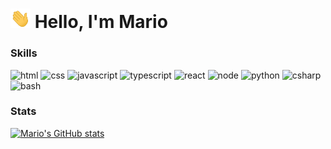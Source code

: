 # <img src="https://github.com/SatYu26/SatYu26/raw/master/Assets/Hi.gif" alt="handwave" width="32"/> Hello, I'm Mario

### Skills
<img src="https://user-images.githubusercontent.com/95534180/151720587-570c5152-474a-49d3-8ea5-96a7221ae58d.png" alt="html" width="32"/> <img src="https://user-images.githubusercontent.com/95534180/151720575-1fc9a4d1-b778-404d-a301-4397a6d7581a.png" alt="css" width="32"/> <img src="https://camo.githubusercontent.com/01920dc8ff66bdb2cd3bbc4847b3f88c16b706a24a3e2ee8c22b51eace241460/68747470733a2f2f75706c6f61642e77696b696d656469612e6f72672f77696b6970656469612f636f6d6d6f6e732f7468756d622f392f39392f556e6f6666696369616c5f4a6176615363726970745f6c6f676f5f322e7376672f3132303070782d556e6f6666696369616c5f4a6176615363726970745f6c6f676f5f322e7376672e706e67" alt="javascript" width="32"/> <img src="https://upload.wikimedia.org/wikipedia/commons/thumb/4/4c/Typescript_logo_2020.svg/1200px-Typescript_logo_2020.svg.png" alt="typescript" width="32"/> <img src="https://upload.wikimedia.org/wikipedia/commons/thumb/a/a7/React-icon.svg/2300px-React-icon.svg.png" alt="react" width="32"/> <img src="https://upload.wikimedia.org/wikipedia/commons/thumb/d/d9/Node.js_logo.svg/1280px-Node.js_logo.svg.png" alt="node" height="32"/> <img src="https://camo.githubusercontent.com/06060cde705ac6498f76dc8dc0c657fcf4eecdaef6d25d2e07e72f0153233ac3/68747470733a2f2f73746f72652d696d616765732e732d6d6963726f736f66742e636f6d2f696d6167652f617070732e33373937322e31333531303739383838323834373233382e61616161373366312d306663352d343830622d383631392d3533386435363362303837612e34393435363762642d393137372d343335302d623135632d6639623832336362353038633f6d6f64653d7363616c6526713d393026683d33303026773d333030" alt="python" width="32"/> <img src="https://seeklogo.com/images/C/c-sharp-c-logo-02F17714BA-seeklogo.com.png" alt="csharp" width="32"/> <img src="https://upload.wikimedia.org/wikipedia/commons/thumb/4/4b/Bash_Logo_Colored.svg/1200px-Bash_Logo_Colored.svg.png" alt="bash" width="32"/>

### Stats
<rect
          data-testid="card-bg"
          x="0.5"
          y="0.5"
          rx="4.5"
          height="99%"
          stroke="#e4e2e2"
          width="494"
          fill="#20232a"
          stroke-opacity="1"
        />
[![Mario's GitHub stats](https://github-readme-stats.vercel.app/api?username=mario-hess)](https://github.com/anuraghazra/github-readme-stats)
